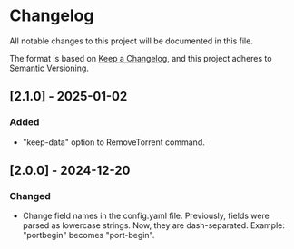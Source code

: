 # Changelog

All notable changes to this project will be documented in this file.

The format is based on [Keep a Changelog](https://keepachangelog.com/en/1.1.0/),
and this project adheres to [Semantic Versioning](https://semver.org/spec/v2.0.0.html).

## [2.1.0] - 2025-01-02

### Added

- "keep-data" option to RemoveTorrent command.

## [2.0.0] - 2024-12-20

### Changed

- Change field names in the config.yaml file.
  Previously, fields were parsed as lowercase strings. Now, they are dash-separated.
  Example: "portbegin" becomes "port-begin".

